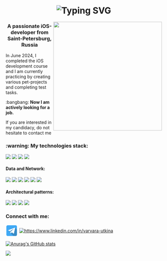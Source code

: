 <h1 align="center", href="https://git.io/typing-svg"><img src="https://readme-typing-svg.herokuapp.com?font=Fira+Code&size=40&pause=1000&color=F7DB47&center=true&vCenter=true&width=435&height=70&lines=Hi%2C+I'm+Varya+%F0%9F%8C%BB" alt="Typing SVG" /></h1>

<img src="https://fiverr-res.cloudinary.com/images/t_main1,q_auto,f_auto,q_auto,f_auto/gigs/70406846/original/858b7a223649226ecfd36480a7498b38b32e042b/create-awesome-animated-graphic.png" alt="" align="right" width="350" height="350" />

<h3 align="center">A passionate iOS-developer from Saint-Petersburg, Russia</h3>

<p>In June 2024, I completed the iOS development course and I am currently practicing by creating various pet-projects and completing test tasks.</p>
<p>:bangbang: <b>Now I am actively looking for a job.</b></p>
<p>If you are interested in my candidacy, do not hesitate to contact me</p>

<h3 align="left">:warning: My technologies stack:</h3>

<img src="https://img.shields.io/badge/Swift-2F4F4F?style=for-the-badge&logo=swift&logoColor=FF4500"/> <img src="https://img.shields.io/badge/UIKIT-ADD8E6?style=for-the-badge&logo=uikit&logoColor=000080"/> <img src="https://img.shields.io/badge/SwiftUI-DC143C?style=for-the-badge"/> <img src="https://img.shields.io/badge/Git-FFFAFA?style=for-the-badge&logo=git&logoColor=FF4500"/>

<h4 align="left">Data and Network:</h4>
<p><img src="https://img.shields.io/badge/URLSession-006400?style=for-the-badge"/> <img src="https://img.shields.io/badge/Alamofire-8B0000?style=for-the-badge"/> <img src="https://img.shields.io/badge/Async-await-CD5C5C?style=for-the-badge"/> <img src="https://img.shields.io/badge/Core Data-008000?style=for-the-badge"/> <img src="https://img.shields.io/badge/User Defaults-DAA520?style=for-the-badge"/> <img src="https://img.shields.io/badge/Realm-800080?style=for-the-badge"/></p>

<h4 align="left">Architectural patterns:</h4>
<p><img src="https://img.shields.io/badge/MVC-8B0000?style=for-the-badge"/> <img src="https://img.shields.io/badge/MVVM-008080?style=for-the-badge"/> <img src="https://img.shields.io/badge/VIPER-800080?style=for-the-badge"/> <img src="https://img.shields.io/badge/Clean Swift-FFDEAD?style=for-the-badge"/></p>

<h3 align="left">Connect with me:</h3>
<p align="left">
<a href="https://t.me/var_ka" target="blank"><img align="center" src="https://github.com/VaryaUtkina/varyautkina/blob/d67d17f73743628a834a5f69ba35debe482789d4/assets/telegram_sidxucjghnne.svg" height="40" width="40" /></a>
<a href="https://linkedin.com/in/https://www.linkedin.com/in/varvara-utkina" target="blank"><img align="center" src="https://raw.githubusercontent.com/rahuldkjain/github-profile-readme-generator/master/src/images/icons/Social/linked-in-alt.svg" alt="https://www.linkedin.com/in/varvara-utkina" height="30" width="40" /></a>
</p>

[![Anurag's GitHub stats](https://github-readme-stats.vercel.app/api?username=varyautkina)](https://github.com/Loveink/github-readme-stats)

![](https://komarev.com/ghpvc/?username=varyautkina)

<!--
**VaryaUtkina/varyautkina** is a ✨ _special_ ✨ repository because its `README.md` (this file) appears on your GitHub profile.

Here are some ideas to get you started:

- 🔭 I’m currently working on ...
- 🌱 I’m currently learning ...
- 👯 I’m looking to collaborate on ...
- 🤔 I’m looking for help with ...
- 💬 Ask me about ...
- 📫 How to reach me: ...
- 😄 Pronouns: ...
- ⚡ Fun fact: ...
-->
